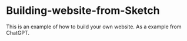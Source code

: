 # Building-website-from-Sketch
This is an example of how to build your own website. As a example from ChatGPT. 
